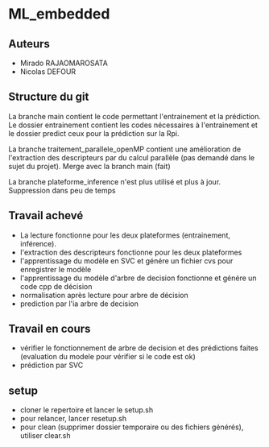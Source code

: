 # ML_embedded

## Auteurs
 - Mirado RAJAOMAROSATA
- Nicolas DEFOUR

## Structure du git
La branche main contient le code permettant l'entrainement et la prédiction. Le dossier entrainement contient les codes nécessaires à l'entrainement et le dossier predict ceux pour la prédiction sur la Rpi.

La branche traitement_parallele_openMP contient une amélioration de l'extraction des descripteurs par du calcul parallèle (pas demandé dans le sujet du projet). Merge avec la branch main (fait)

La branche plateforme_inference n'est plus utilisé et plus à jour. Suppression dans peu de temps

## Travail achevé
- La lecture fonctionne pour les deux plateformes (entrainement, inférence).
- l'extraction des descripteurs fonctionne pour les deux plateformes
- l'apprentissage du modèle en SVC et génére un fichier cvs pour enregistrer le modèle
- l'apprentissage du modèle d'arbre de decision fonctionne et génére un code cpp de décision
- normalisation après lecture pour arbre de décision
- prediction par l'ia arbre de decision

## Travail en cours
- vérifier le fonctionnement de arbre de decision et des prédictions faites (evaluation du modele pour vérifier si le code est ok)
- prédiction par SVC

## setup
 - cloner le repertoire et lancer le setup.sh 
 - pour relancer, lancer resetup.sh
 - pour clean (supprimer dossier temporaire ou des fichiers générés), utiliser clear.sh